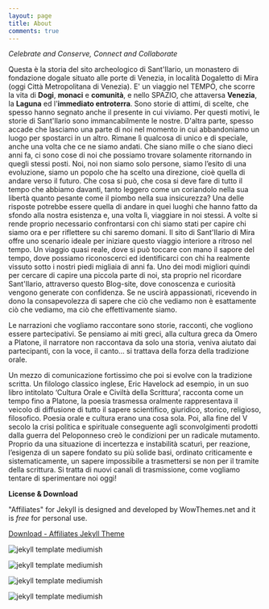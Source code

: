 ```yaml
---
layout: page
title: About
comments: true
---
```


_Celebrate and Conserve, Connect and Collaborate_

Questa è la storia del sito archeologico di Sant'Ilario, un monastero di fondazione dogale situato alle porte di Venezia, in località Dogaletto di Mira (oggi Città Metropolitana di Venezia). E' un viaggio nel TEMPO, che scorre la vita di **Dogi**, **monaci** e **comunità**, e nello SPAZIO, che attaversa **Venezia**, la **Laguna** ed l'**immediato entroterra**. 
Sono storie di attimi, di scelte, che spesso hanno segnato anche il presente in cui viviamo. Per questi motivi, le storie di Sant'Ilario sono immancabilmente le nostre. D'altra parte, spesso accade che lasciamo una parte di noi nel momento in cui abbandoniamo un luogo per spostarci in un altro. Rimane lì qualcosa di unico e di speciale, anche una volta che ce ne siamo andati. Che siano mille o che siano dieci anni fa, ci sono cose di noi che possiamo trovare solamente ritornando in quegli stessi posti. Noi, noi non siamo solo persone, siamo l’esito di una evoluzione, siamo un popolo che ha scelto una direzione, cioè quella di andare verso il futuro. Che cosa si può, che cosa si deve fare di tutto il tempo che abbiamo davanti, tanto leggero come un coriandolo nella sua libertà quanto pesante come il piombo nella sua insicurezza? Una delle risposte potrebbe essere quella di andare in quei luoghi che hanno fatto da sfondo alla nostra esistenza e, una volta lì, viaggiare in noi stessi. A volte si rende proprio necessario confrontarsi con chi siamo stati per capire chi siamo ora e per riflettere su chi saremo domani. 
Il sito di Sant'Ilario di Mira offre uno scenario ideale per iniziare questo viaggio interiore a ritroso nel tempo. Un viaggio quasi reale, dove si può toccare con mano il sapore del tempo, dove possiamo riconoscerci ed identificarci con chi ha realmente vissuto sotto i nostri piedi migliaia di anni fa. 
Uno dei modi migliori quindi per cercare di capire una piccola parte di noi, sta proprio nel ricordare Sant'Ilario, attraverso questo Blog-site, dove conoscenza e curiosità vengono generate con confidenza. Se ne uscirà appassionati, ricevendo in dono la consapevolezza di sapere che ciò che vediamo non è esattamente ciò che vediamo, ma ciò che effettivamente siamo.

Le narrazioni che vogliamo raccontare sono storie, racconti, che vogliono essere partecipativi. Se pensiamo ai miti greci, alla cultura greca da Omero a Platone, il narratore non raccontava da solo una storia, veniva aiutato dai partecipanti, con la voce, il canto… si trattava della forza della tradizione orale.

Un mezzo di comunicazione fortissimo che poi si evolve con la tradizione scritta. Un filologo classico inglese, Eric Havelock ad esempio, in un suo libro intitolato ‘Cultura Orale e Civiltà della Scrittura’, racconta come un tempo fino a Platone, la poesia trasmessa oralmente rappresentava il veicolo di diffusione di tutto il sapere scientifico, giuridico, storico, religioso, filosofico. Poesia orale e cultura erano una cosa sola. Poi, alla fine del V secolo la crisi politica e spirituale conseguente agli sconvolgimenti prodotti dalla guerra del Peloponneso creò le condizioni per un radicale mutamento.  Proprio da una situazione di incertezza e instabilità scaturì, per reazione, l’esigenza di un sapere fondato su più solide basi, ordinato criticamente e sistematicamente, un sapere impossibile a trasmettersi se non per il tramite della scrittura. Si tratta di nuovi canali di trasmissione, come vogliamo tentare di sperimentare noi oggi!

**License & Download**

"Affiliates" for Jekyll is designed and developed by WowThemes.net and it is *free* for personal use.

<a href="https://github.com/wowthemesnet/affiliates-jekyll-theme/archive/master.zip" target="_blank">Download - Affiliates Jekyll Theme</a>

![jekyll template mediumish]({{site.baseurl}}/assets/images/theme1.jpg)

![jekyll template mediumish]({{site.baseurl}}/assets/images/theme2.jpg)

![jekyll template mediumish]({{site.baseurl}}/assets/images/theme3.jpg)

![jekyll template mediumish]({{site.baseurl}}/assets/images/theme4.jpg)

